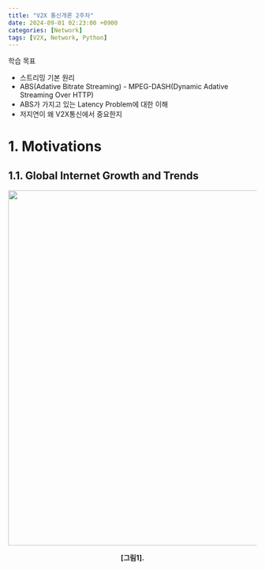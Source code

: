 ```yaml
---
title: "V2X 통신개론 2주차"
date: 2024-09-01 02:23:00 +0900
categories: [Network]
tags: [V2X, Network, Python]
---
```


학습 목표
- 스트리밍 기본 원리
- ABS(Adative Bitrate Streaming) - MPEG-DASH(Dynamic Adative Streaming Over HTTP)
- ABS가 가지고 있는 Latency Problem에 대한 이해
- 저지연이 왜 V2X통신에서 중요한지

# 1. Motivations

## 1.1. Global Internet Growth and Trends


<center>
<img src="" width="720" height=""/>
<p><b>[그림1].  </b></p>
</center>













